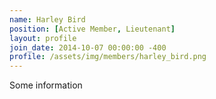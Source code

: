 ```yaml
---
name: Harley Bird
position: [Active Member, Lieutenant]
layout: profile
join_date: 2014-10-07 00:00:00 -400
profile: /assets/img/members/harley_bird.png
---
```

Some information
